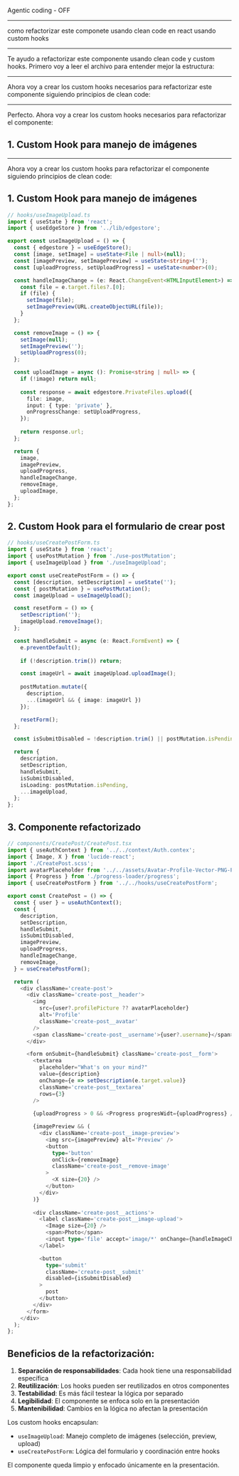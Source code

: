 Agentic coding - OFF

---

como refactorizar este componete usando clean code en react usando custom hooks

---

Te ayudo a refactorizar este componente usando clean code y custom hooks. Primero voy a leer el archivo para entender mejor la estructura:

---

Ahora voy a crear los custom hooks necesarios para refactorizar este componente siguiendo principios de clean code:

---

Perfecto. Ahora voy a crear los custom hooks necesarios para refactorizar el componente:

## 1. Custom Hook para manejo de imágenes

---



Ahora voy a crear los custom hooks para refactorizar el componente siguiendo principios de clean code:

## 1. Custom Hook para manejo de imágenes

```typescript
// hooks/useImageUpload.ts
import { useState } from 'react';
import { useEdgeStore } from '../lib/edgestore';

export const useImageUpload = () => {
  const { edgestore } = useEdgeStore();
  const [image, setImage] = useState<File | null>(null);
  const [imagePreview, setImagePreview] = useState<string>('');
  const [uploadProgress, setUploadProgress] = useState<number>(0);

  const handleImageChange = (e: React.ChangeEvent<HTMLInputElement>) => {
    const file = e.target.files?.[0];
    if (file) {
      setImage(file);
      setImagePreview(URL.createObjectURL(file));
    }
  };

  const removeImage = () => {
    setImage(null);
    setImagePreview('');
    setUploadProgress(0);
  };

  const uploadImage = async (): Promise<string | null> => {
    if (!image) return null;
    
    const response = await edgestore.PrivateFiles.upload({
      file: image,
      input: { type: 'private' },
      onProgressChange: setUploadProgress,
    });
    
    return response.url;
  };

  return {
    image,
    imagePreview,
    uploadProgress,
    handleImageChange,
    removeImage,
    uploadImage,
  };
};
```

## 2. Custom Hook para el formulario de crear post

```typescript
// hooks/useCreatePostForm.ts
import { useState } from 'react';
import { usePostMutation } from './use-postMutation';
import { useImageUpload } from './useImageUpload';

export const useCreatePostForm = () => {
  const [description, setDescription] = useState('');
  const { postMutation } = usePostMutation();
  const imageUpload = useImageUpload();

  const resetForm = () => {
    setDescription('');
    imageUpload.removeImage();
  };

  const handleSubmit = async (e: React.FormEvent) => {
    e.preventDefault();
    
    if (!description.trim()) return;

    const imageUrl = await imageUpload.uploadImage();
    
    postMutation.mutate({ 
      description, 
      ...(imageUrl && { image: imageUrl }) 
    });

    resetForm();
  };

  const isSubmitDisabled = !description.trim() || postMutation.isPending;

  return {
    description,
    setDescription,
    handleSubmit,
    isSubmitDisabled,
    isLoading: postMutation.isPending,
    ...imageUpload,
  };
};
```

## 3. Componente refactorizado

```typescript
// components/CreatePost/CreatePost.tsx
import { useAuthContext } from '../../context/Auth.contex';
import { Image, X } from 'lucide-react';
import './CreatePost.scss';
import avatarPlaceholder from '../../assets/Avatar-Profile-Vector-PNG-Pic.png';
import { Progress } from './progress-loader/progress';
import { useCreatePostForm } from '../../hooks/useCreatePostForm';

export const CreatePost = () => {
  const { user } = useAuthContext();
  const {
    description,
    setDescription,
    handleSubmit,
    isSubmitDisabled,
    imagePreview,
    uploadProgress,
    handleImageChange,
    removeImage,
  } = useCreatePostForm();

  return (
    <div className='create-post'>
      <div className='create-post__header'>
        <img
          src={user?.profilePicture ?? avatarPlaceholder}
          alt='Profile'
          className='create-post__avatar'
        />
        <span className='create-post__username'>{user?.username}</span>
      </div>

      <form onSubmit={handleSubmit} className='create-post__form'>
        <textarea
          placeholder="What's on your mind?"
          value={description}
          onChange={e => setDescription(e.target.value)}
          className='create-post__textarea'
          rows={3}
        />
        
        {uploadProgress > 0 && <Progress progresWidt={uploadProgress} />}

        {imagePreview && (
          <div className='create-post__image-preview'>
            <img src={imagePreview} alt='Preview' />
            <button
              type='button'
              onClick={removeImage}
              className='create-post__remove-image'
            >
              <X size={20} />
            </button>
          </div>
        )}
        
        <div className='create-post__actions'>
          <label className='create-post__image-upload'>
            <Image size={20} />
            <span>Photo</span>
            <input type='file' accept='image/*' onChange={handleImageChange} hidden />
          </label>

          <button
            type='submit'
            className='create-post__submit'
            disabled={isSubmitDisabled}
          >
            post
          </button>
        </div>
      </form>
    </div>
  );
};
```

## Beneficios de la refactorización:

1. **Separación de responsabilidades**: Cada hook tiene una responsabilidad específica
2. **Reutilización**: Los hooks pueden ser reutilizados en otros componentes
3. **Testabilidad**: Es más fácil testear la lógica por separado
4. **Legibilidad**: El componente se enfoca solo en la presentación
5. **Mantenibilidad**: Cambios en la lógica no afectan la presentación

Los custom hooks encapsulan:
- `useImageUpload`: Manejo completo de imágenes (selección, preview, upload)
- `useCreatePostForm`: Lógica del formulario y coordinación entre hooks

El componente queda limpio y enfocado únicamente en la presentación.